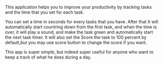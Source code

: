 This application helps you to improve your productivity by tracking tasks and the time that you set for each task. 

You can set a time in seconds for every tasks that you have. After that It will automatically start countring down from the first task,
and when the time is over, it will play a sound, and make the task green and automatically start the next task timer. 
It will also set the Score the task to 100 percent by default,but you may use score button to change the score if you want.

This app is super simple, but indeed super useful for anyone who want to keep a track of what he does during a day. 
